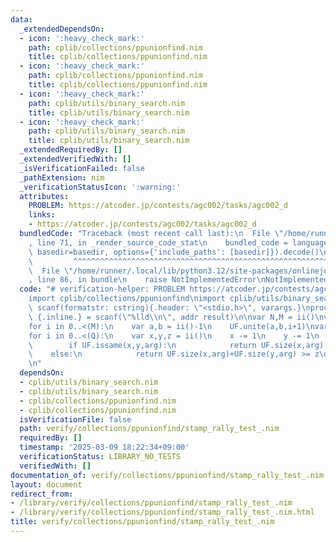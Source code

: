 ```yaml
---
data:
  _extendedDependsOn:
  - icon: ':heavy_check_mark:'
    path: cplib/collections/ppunionfind.nim
    title: cplib/collections/ppunionfind.nim
  - icon: ':heavy_check_mark:'
    path: cplib/collections/ppunionfind.nim
    title: cplib/collections/ppunionfind.nim
  - icon: ':heavy_check_mark:'
    path: cplib/utils/binary_search.nim
    title: cplib/utils/binary_search.nim
  - icon: ':heavy_check_mark:'
    path: cplib/utils/binary_search.nim
    title: cplib/utils/binary_search.nim
  _extendedRequiredBy: []
  _extendedVerifiedWith: []
  _isVerificationFailed: false
  _pathExtension: nim
  _verificationStatusIcon: ':warning:'
  attributes:
    PROBLEM: https://atcoder.jp/contests/agc002/tasks/agc002_d
    links:
    - https://atcoder.jp/contests/agc002/tasks/agc002_d
  bundledCode: "Traceback (most recent call last):\n  File \"/home/runner/.local/lib/python3.12/site-packages/onlinejudge_verify/documentation/build.py\"\
    , line 71, in _render_source_code_stat\n    bundled_code = language.bundle(stat.path,\
    \ basedir=basedir, options={'include_paths': [basedir]}).decode()\n          \
    \         ^^^^^^^^^^^^^^^^^^^^^^^^^^^^^^^^^^^^^^^^^^^^^^^^^^^^^^^^^^^^^^^^^^^^^^^^^^^^^^^^^\n\
    \  File \"/home/runner/.local/lib/python3.12/site-packages/onlinejudge_verify/languages/nim.py\"\
    , line 86, in bundle\n    raise NotImplementedError\nNotImplementedError\n"
  code: "# verification-helper: PROBLEM https://atcoder.jp/contests/agc002/tasks/agc002_d\n\
    import cplib/collections/ppunionfind\nimport cplib/utils/binary_search\n\nproc\
    \ scanf(formatstr: cstring){.header: \"<stdio.h>\", varargs.}\nproc ii(): int\
    \ {.inline.} = scanf(\"%lld\\n\", addr result)\n\nvar N,M = ii()\nvar UF = initPartialPersistentUnionFind(N)\n\
    for i in 0..<(M):\n    var a,b = ii()-1\n    UF.unite(a,b,i+1)\nvar Q = ii()\n\
    for i in 0..<(Q):\n    var x,y,z = ii()\n    x -= 1\n    y -= 1\n    proc is_ok(arg:int):bool=\n\
    \        if UF.issame(x,y,arg):\n            return UF.size(x,arg) >= z\n    \
    \    else:\n            return UF.size(x,arg)+UF.size(y,arg) >= z\n    echo meguru_bisect(M,0,is_ok)\n\
    \n"
  dependsOn:
  - cplib/utils/binary_search.nim
  - cplib/utils/binary_search.nim
  - cplib/collections/ppunionfind.nim
  - cplib/collections/ppunionfind.nim
  isVerificationFile: false
  path: verify/collections/ppunionfind/stamp_rally_test_.nim
  requiredBy: []
  timestamp: '2025-03-09 18:22:34+09:00'
  verificationStatus: LIBRARY_NO_TESTS
  verifiedWith: []
documentation_of: verify/collections/ppunionfind/stamp_rally_test_.nim
layout: document
redirect_from:
- /library/verify/collections/ppunionfind/stamp_rally_test_.nim
- /library/verify/collections/ppunionfind/stamp_rally_test_.nim.html
title: verify/collections/ppunionfind/stamp_rally_test_.nim
---
```

